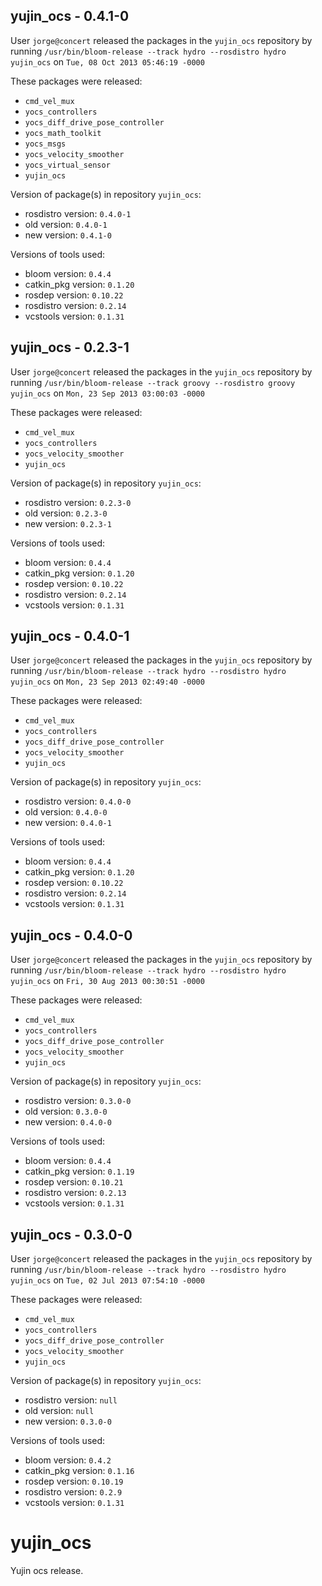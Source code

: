 ## yujin_ocs - 0.4.1-0

User `jorge@concert` released the packages in the `yujin_ocs` repository by running `/usr/bin/bloom-release --track hydro --rosdistro hydro yujin_ocs` on `Tue, 08 Oct 2013 05:46:19 -0000`

These packages were released:
- `cmd_vel_mux`
- `yocs_controllers`
- `yocs_diff_drive_pose_controller`
- `yocs_math_toolkit`
- `yocs_msgs`
- `yocs_velocity_smoother`
- `yocs_virtual_sensor`
- `yujin_ocs`

Version of package(s) in repository `yujin_ocs`:
- rosdistro version: `0.4.0-1`
- old version: `0.4.0-1`
- new version: `0.4.1-0`

Versions of tools used:
- bloom version: `0.4.4`
- catkin_pkg version: `0.1.20`
- rosdep version: `0.10.22`
- rosdistro version: `0.2.14`
- vcstools version: `0.1.31`


## yujin_ocs - 0.2.3-1

User `jorge@concert` released the packages in the `yujin_ocs` repository by running `/usr/bin/bloom-release --track groovy --rosdistro groovy yujin_ocs` on `Mon, 23 Sep 2013 03:00:03 -0000`

These packages were released:
- `cmd_vel_mux`
- `yocs_controllers`
- `yocs_velocity_smoother`
- `yujin_ocs`

Version of package(s) in repository `yujin_ocs`:
- rosdistro version: `0.2.3-0`
- old version: `0.2.3-0`
- new version: `0.2.3-1`

Versions of tools used:
- bloom version: `0.4.4`
- catkin_pkg version: `0.1.20`
- rosdep version: `0.10.22`
- rosdistro version: `0.2.14`
- vcstools version: `0.1.31`


## yujin_ocs - 0.4.0-1

User `jorge@concert` released the packages in the `yujin_ocs` repository by running `/usr/bin/bloom-release --track hydro --rosdistro hydro yujin_ocs` on `Mon, 23 Sep 2013 02:49:40 -0000`

These packages were released:
- `cmd_vel_mux`
- `yocs_controllers`
- `yocs_diff_drive_pose_controller`
- `yocs_velocity_smoother`
- `yujin_ocs`

Version of package(s) in repository `yujin_ocs`:
- rosdistro version: `0.4.0-0`
- old version: `0.4.0-0`
- new version: `0.4.0-1`

Versions of tools used:
- bloom version: `0.4.4`
- catkin_pkg version: `0.1.20`
- rosdep version: `0.10.22`
- rosdistro version: `0.2.14`
- vcstools version: `0.1.31`


## yujin_ocs - 0.4.0-0

User `jorge@concert` released the packages in the `yujin_ocs` repository by running `/usr/bin/bloom-release --track hydro --rosdistro hydro yujin_ocs` on `Fri, 30 Aug 2013 00:30:51 -0000`

These packages were released:
- `cmd_vel_mux`
- `yocs_controllers`
- `yocs_diff_drive_pose_controller`
- `yocs_velocity_smoother`
- `yujin_ocs`

Version of package(s) in repository `yujin_ocs`:
- rosdistro version: `0.3.0-0`
- old version: `0.3.0-0`
- new version: `0.4.0-0`

Versions of tools used:
- bloom version: `0.4.4`
- catkin_pkg version: `0.1.19`
- rosdep version: `0.10.21`
- rosdistro version: `0.2.13`
- vcstools version: `0.1.31`


## yujin_ocs - 0.3.0-0

User `jorge@concert` released the packages in the `yujin_ocs` repository by running `/usr/bin/bloom-release --track hydro --rosdistro hydro yujin_ocs` on `Tue, 02 Jul 2013 07:54:10 -0000`

These packages were released:
- `cmd_vel_mux`
- `yocs_controllers`
- `yocs_diff_drive_pose_controller`
- `yocs_velocity_smoother`
- `yujin_ocs`

Version of package(s) in repository `yujin_ocs`:
- rosdistro version: `null`
- old version: `null`
- new version: `0.3.0-0`

Versions of tools used:
- bloom version: `0.4.2`
- catkin_pkg version: `0.1.16`
- rosdep version: `0.10.19`
- rosdistro version: `0.2.9`
- vcstools version: `0.1.31`


yujin_ocs
=========

Yujin ocs release.